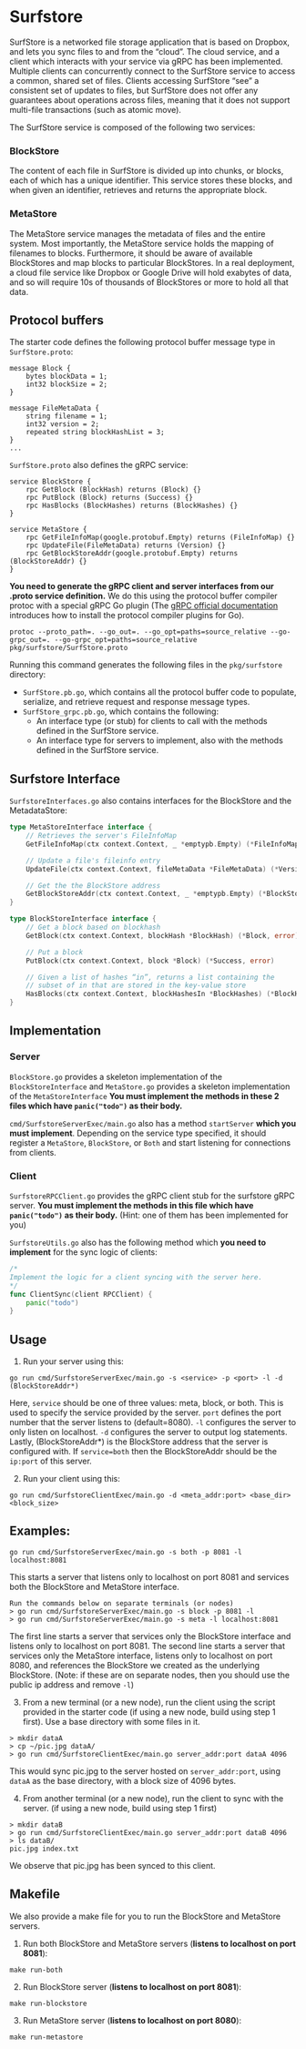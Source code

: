 # Surfstore

SurfStore is a networked file storage application that is based on Dropbox, and lets you sync files to and from the “cloud”. The cloud service, and a client which interacts with your service via gRPC has been implemented.
Multiple clients can concurrently connect to the SurfStore service to access a common, shared set of files. Clients accessing SurfStore “see” a consistent set of updates to files, but SurfStore does not offer any guarantees about operations across files, meaning that it does not support multi-file transactions (such as atomic move).

The SurfStore service is composed of the following two services:

### BlockStore
The content of each file in SurfStore is divided up into chunks, or blocks, each of which has a unique identifier. This service stores these blocks, and when given an identifier, retrieves and returns the appropriate block.

### MetaStore
The MetaStore service manages the metadata of files and the entire system. Most importantly, the MetaStore service holds the mapping of filenames to blocks. Furthermore, it should be aware of available BlockStores and map blocks to particular BlockStores.  In a real deployment, a cloud file service like Dropbox or Google Drive will hold exabytes of data, and so will require 10s of thousands of BlockStores or more to hold all that data.

## Protocol buffers

The starter code defines the following protocol buffer message type in `SurfStore.proto`:

```
message Block {
    bytes blockData = 1;
    int32 blockSize = 2;
}

message FileMetaData {
    string filename = 1;
    int32 version = 2;
    repeated string blockHashList = 3;
}
...
```

`SurfStore.proto` also defines the gRPC service:
```
service BlockStore {
    rpc GetBlock (BlockHash) returns (Block) {}
    rpc PutBlock (Block) returns (Success) {}
    rpc HasBlocks (BlockHashes) returns (BlockHashes) {}
}

service MetaStore {
    rpc GetFileInfoMap(google.protobuf.Empty) returns (FileInfoMap) {}
    rpc UpdateFile(FileMetaData) returns (Version) {}
    rpc GetBlockStoreAddr(google.protobuf.Empty) returns (BlockStoreAddr) {}
}
```

**You need to generate the gRPC client and server interfaces from our .proto service definition.** We do this using the protocol buffer compiler protoc with a special gRPC Go plugin (The [gRPC official documentation](https://grpc.io/docs/languages/go/basics/) introduces how to install the protocol compiler plugins for Go).

```shell
protoc --proto_path=. --go_out=. --go_opt=paths=source_relative --go-grpc_out=. --go-grpc_opt=paths=source_relative pkg/surfstore/SurfStore.proto
```

Running this command generates the following files in the `pkg/surfstore` directory:
- `SurfStore.pb.go`, which contains all the protocol buffer code to populate, serialize, and retrieve request and response message types.
- `SurfStore_grpc.pb.go`, which contains the following:
	- An interface type (or stub) for clients to call with the methods defined in the SurfStore service.
	- An interface type for servers to implement, also with the methods defined in the SurfStore service.

## Surfstore Interface
`SurfstoreInterfaces.go` also contains interfaces for the BlockStore and the MetadataStore:

```go
type MetaStoreInterface interface {
	// Retrieves the server's FileInfoMap
	GetFileInfoMap(ctx context.Context, _ *emptypb.Empty) (*FileInfoMap, error)

	// Update a file's fileinfo entry
	UpdateFile(ctx context.Context, fileMetaData *FileMetaData) (*Version, error)

	// Get the the BlockStore address
	GetBlockStoreAddr(ctx context.Context, _ *emptypb.Empty) (*BlockStoreAddr, error)
}

type BlockStoreInterface interface {
	// Get a block based on blockhash
	GetBlock(ctx context.Context, blockHash *BlockHash) (*Block, error)

	// Put a block
	PutBlock(ctx context.Context, block *Block) (*Success, error)

	// Given a list of hashes “in”, returns a list containing the
	// subset of in that are stored in the key-value store
	HasBlocks(ctx context.Context, blockHashesIn *BlockHashes) (*BlockHashes, error)
}
```

## Implementation
### Server
`BlockStore.go` provides a skeleton implementation of the `BlockStoreInterface` and `MetaStore.go` provides a skeleton implementation of the `MetaStoreInterface` 
**You must implement the methods in these 2 files which have `panic("todo")` as their body.**

`cmd/SurfstoreServerExec/main.go` also has a method `startServer` **which you must implement**. Depending on the service type specified, it should register a `MetaStore`, `BlockStore`, or `Both` and start listening for connections from clients.

### Client
`SurfstoreRPCClient.go` provides the gRPC client stub for the surfstore gRPC server. **You must implement the methods in this file which have `panic("todo")` as their body.** (Hint: one of them has been implemented for you)

`SurfstoreUtils.go` also has the following method which **you need to implement** for the sync logic of clients:
```go
/*
Implement the logic for a client syncing with the server here.
*/
func ClientSync(client RPCClient) {
	panic("todo")
}
```
## Usage
1. Run your server using this:
```shell
go run cmd/SurfstoreServerExec/main.go -s <service> -p <port> -l -d (BlockStoreAddr*)
```
Here, `service` should be one of three values: meta, block, or both. This is used to specify the service provided by the server. `port` defines the port number that the server listens to (default=8080). `-l` configures the server to only listen on localhost. `-d` configures the server to output log statements. Lastly, (BlockStoreAddr\*) is the BlockStore address that the server is configured with. If `service=both` then the BlockStoreAddr should be the `ip:port` of this server.

2. Run your client using this:
```shell
go run cmd/SurfstoreClientExec/main.go -d <meta_addr:port> <base_dir> <block_size>
```

## Examples:
```shell
go run cmd/SurfstoreServerExec/main.go -s both -p 8081 -l localhost:8081
```
This starts a server that listens only to localhost on port 8081 and services both the BlockStore and MetaStore interface.

```shell
Run the commands below on separate terminals (or nodes)
> go run cmd/SurfstoreServerExec/main.go -s block -p 8081 -l
> go run cmd/SurfstoreServerExec/main.go -s meta -l localhost:8081
```
The first line starts a server that services only the BlockStore interface and listens only to localhost on port 8081. The second line starts a server that services only the MetaStore interface, listens only to localhost on port 8080, and references the BlockStore we created as the underlying BlockStore. (Note: if these are on separate nodes, then you should use the public ip address and remove `-l`)

3. From a new terminal (or a new node), run the client using the script provided in the starter code (if using a new node, build using step 1 first). Use a base directory with some files in it.
```shell
> mkdir dataA
> cp ~/pic.jpg dataA/ 
> go run cmd/SurfstoreClientExec/main.go server_addr:port dataA 4096
```
This would sync pic.jpg to the server hosted on `server_addr:port`, using `dataA` as the base directory, with a block size of 4096 bytes.

4. From another terminal (or a new node), run the client to sync with the server. (if using a new node, build using step 1 first)
```shell
> mkdir dataB
> go run cmd/SurfstoreClientExec/main.go server_addr:port dataB 4096
> ls dataB/
pic.jpg index.txt
```
We observe that pic.jpg has been synced to this client.

## Makefile
We also provide a make file for you to run the BlockStore and MetaStore servers.
1. Run both BlockStore and MetaStore servers (**listens to localhost on port 8081**):
```shell
make run-both
```

2. Run BlockStore server (**listens to localhost on port 8081**):
```shell
make run-blockstore
```

3. Run MetaStore server (**listens to localhost on port 8080**):
```shell
make run-metastore
```

